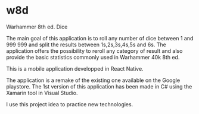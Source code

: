 # w8d
Warhammer 8th ed. Dice

The main goal of this application is to roll any number of dice between 1 and 999 999 and split the results between 1s,2s,3s,4s,5s and 6s. 
The application offers the possibility to reroll any category of result and also provide the basic statistics commonly used in Warhammer 40k 8th ed.

This is a mobile application developped in React Native. 

The application is a remake of the existing one available on the Google playstore.
The 1st version of this application has been made in C# using the Xamarin tool in Visual Studio.

I use this project idea to practice new technologies.
